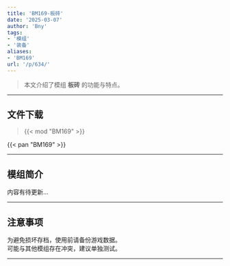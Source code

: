 ```yaml
---
title: 'BM169-板砖'
date: '2025-03-07'
author: 'Bny'
tags:
- '模组'
- '装备'
aliases:
- 'BM169'
url: '/p/634/'
---
```


> 本文介绍了模组 **板砖** 的功能与特点。

---

## 文件下载  

> {{< mod "BM169" >}}  

{{< pan "BM169" >}}  

---

## 模组简介

>  
内容有待更新...  

---

## 注意事项

>  
为避免损坏存档，使用前请备份游戏数据。  
可能与其他模组存在冲突，建议单独测试。  

---

